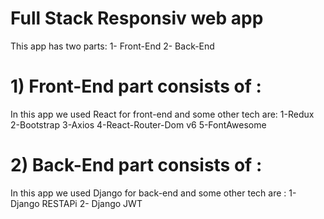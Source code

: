 # Full Stack Responsiv web app
This app has two parts:
1- Front-End
2- Back-End

# 1) Front-End part consists of :
In this app we used React for front-end and some other tech are:
1-Redux
2-Bootstrap
3-Axios
4-React-Router-Dom v6
5-FontAwesome

# 2) Back-End part consists of :
In this app we used Django for back-end and some other tech are :
1- Django RESTAPi
2- Django JWT